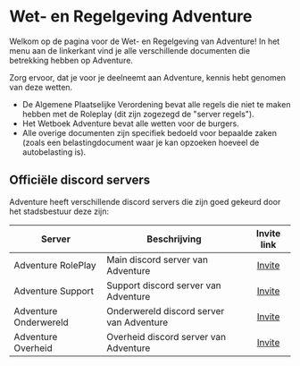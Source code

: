 # Wet- en Regelgeving Adventure

Welkom op de pagina voor de Wet- en Regelgeving van Adventure!
In het menu aan de linkerkant vind je alle verschillende documenten die betrekking hebben op Adventure.

Zorg ervoor, dat je voor je deelneemt aan Adventure, kennis hebt genomen van deze wetten.

- De Algemene Plaatselijke Verordening bevat alle regels die niet te maken hebben met de Roleplay (dit zijn zogezegd de "server regels").
- Het Wetboek Adventure bevat alle wetten voor de burgers.
- Alle overige documenten zijn specifiek bedoeld voor bepaalde zaken (zoals een belastingdocument waar je kan opzoeken hoeveel de autobelasting is).

## Officiële discord servers

Adventure heeft verschillende discord servers die zijn goed gekeurd door het stadsbestuur deze zijn:

| Server | Beschrijving | Invite link |
|---|---|:---:|
|Adventure RolePlay| Main discord server van Adventure | [Invite](https://discord.gg/727cmxM9Rq) |
|Adventure Support| Support discord server van Adventure | [Invite](https://discord.gg/CmwjkERFfN) |
|Adventure Onderwereld| Onderwereld discord server van Adventure | [Invite](https://discord.gg/88fmTgtg2U) |
|Adventure Overheid| Overheid discord server van Adventure | [Invite](https://discord.gg/Yzd3NWTD) |